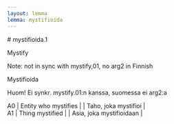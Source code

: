 ```yaml
---
layout: lemma
lemma: mystifioida
---
```


<div class="sense">
# <span class="sensename">mystifioida.1</span>

<span class="description">Mystify</span>

Note: not in sync with mystify,01, no arg2 in Finnish

<span class="description">Mystifioida</span>

Huom! Ei synkr. mystify.01:n kanssa, suomessa ei arg2:a

A0 | Entity who mystifies |   | Taho, joka mystifioi |  
A1 | Thing mystified |   | Asia, joka mystifioidaan |  

</div>

